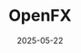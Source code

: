 ---  
layout: startup_page  
title: "OpenFX"  
id: "openfx.com"  
permalink: "/openfxopenfx.com05222025/"  
website: "https://www.openfx.com/"  
funding_round: ""  
funding_amount: "$23M"  
investors: "Accel, NFX, Lightspeed Faction, Castle Island Ventures, Flybridge, Hash3, strategic fintech investors"  
about: "OpenFX is an FX infrastructure company building a real-time, open, and transparent FX network that enables near-instant settlement of cross-border transactions. The platform dramatically reduces payment friction by making FX transfers 99% faster and up to 90% cheaper. OpenFX aims to revolutionize the $200 trillion annual FX market, building the critical settlement infrastructure needed for the AI-driven economy."  
markets: "Fintech, Financial Services, Foreign Exchange Trading"  
hq: "New York, New York, United States"  
founded_year: "2024"  
linkedin: "https://www.linkedin.com/company/openfx"  
twitter: "https://x.com/openfx_"  
instagram: ""  
facebook: ""  
crunchbase: "https://www.crunchbase.com/organization/openfx"  
pitchbook: "https://pitchbook.com/profiles/company/707170-06"  

date_display: "22-May-2025"  
date: "2025-05-22"

# SEO Optimization  
meta_title: "OpenFX -  Funding ($23M)"  
meta_description: "OpenFX, OpenFX is an FX infrastructure company building a real-time, open, and transparent FX network that enables near-instant settlement of cross-border tra..."  
meta_keywords: "OpenFX, Fintech, Financial Services, Foreign Exchange Trading,  funding"  
canonical_url: "https://startup.projectstartups.com/openfxopenfx.com05222025/"  
---